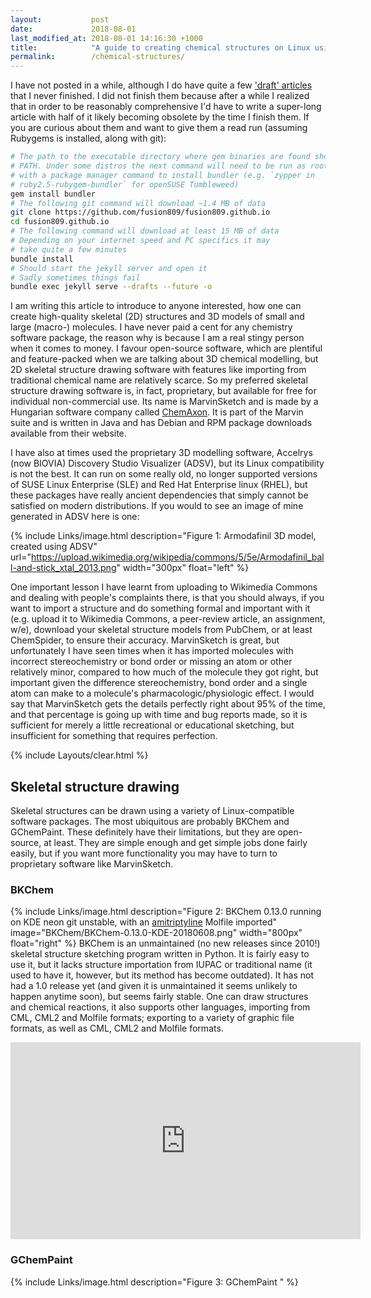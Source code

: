 ```yaml
---
layout:           post
date:             2018-08-01
last_modified_at: 2018-08-01 14:16:30 +1000
title:            "A guide to creating chemical structures on Linux using entirely free (of financial charge) sofware"
permalink:        /chemical-structures/
---
```


I have not posted in a while, although I do have quite a few ['draft' articles](https://github.com/fusion809/fusion809.github.io/tree/master/_drafts) that I never finished. I did not finish them because after a while I realized that in order to be reasonably comprehensive I'd have to write a super-long article with half of it likely becoming obsolete by the time I finish them. If you are curious about them and want to give them a read run (assuming Rubygems is installed, along with git):

```bash
# The path to the executable directory where gem binaries are found should be in
# PATH. Under some distros the next command will need to be run as root or substituted
# with a package manager command to install bundler (e.g. `zypper in
# ruby2.5-rubygem-bundler` for openSUSE Tumbleweed)
gem install bundler
# The following git command will download ~1.4 MB of data
git clone https://github.com/fusion809/fusion809.github.io
cd fusion809.github.io
# The following command will download at least 15 MB of data
# Depending on your internet speed and PC specifics it may
# take quite a few minutes
bundle install
# Should start the jekyll server and open it
# Sadly sometimes things fail
bundle exec jekyll serve --drafts --future -o
```

I am writing this article to introduce to anyone interested, how one can create high-quality skeletal (2D) structures and 3D models of small and large (macro-) molecules. I have never paid a cent for any chemistry software package, the reason why is because I am a real stingy person when it comes to money. I favour open-source software, which are plentiful and feature-packed when we are talking about 3D chemical modelling, but 2D skeletal structure drawing software with features like importing from traditional chemical name are relatively scarce. So my preferred skeletal structure drawing software is, in fact, proprietary, but available for free for individual non-commercial use. Its name is MarvinSketch and is made by a Hungarian software company called [ChemAxon](https://en.wikipedia.org/wiki/ChemAxon). It is part of the Marvin suite and is written in Java and has Debian and RPM package downloads available from their website.

I have also at times used the proprietary 3D modelling software, Accelrys (now BIOVIA) Discovery Studio Visualizer (ADSV), but its Linux compatibility is not the best. It can run on some really old, no longer supported versions of SUSE Linux Enterprise (SLE) and Red Hat Enterprise linux (RHEL), but these packages have really ancient dependencies that simply cannot be satisfied on modern distributions. If you would to see an image of mine generated in ADSV here is one:

{% include Links/image.html description="Figure 1: Armodafinil 3D model, created using ADSV" url="https://upload.wikimedia.org/wikipedia/commons/5/5e/Armodafinil_ball-and-stick_xtal_2013.png" width="300px" float="left" %}

One important lesson I have learnt from uploading to Wikimedia Commons and dealing with people's complaints there, is that you should always, if you want to import a structure and do something formal and important with it (e.g. upload it to Wikimedia Commons, a peer-review article, an assignment, w/e), download your skeletal structure models from PubChem, or at least ChemSpider, to ensure their accuracy. MarvinSketch is great, but unfortunately I have seen times when it has imported molecules with incorrect stereochemistry or bond order or missing an atom or other relatively minor, compared to how much of the molecule they got right, but important given the difference stereochemistry, bond order and a single atom can make to a molecule's pharmacologic/physiologic effect. I would say that MarvinSketch gets the details perfectly right about 95% of the time, and that percentage is going up with time and bug reports made, so it is sufficient for merely a little recreational or educational sketching, but insufficient for something that requires perfection.

{% include Layouts/clear.html %}

## Skeletal structure drawing
Skeletal structures can be drawn using a variety of Linux-compatible software packages. The most ubiquitous are probably BKChem and GChemPaint. These definitely have their limitations, but they are open-source, at least. They are simple enough and get simple jobs done fairly easily, but if you want more functionality you may have to turn to proprietary software like MarvinSketch. 

### BKChem
{% include Links/image.html description="Figure 2: BKChem 0.13.0 running on KDE neon git unstable, with an <a href='https://en.wikipedia.org/wiki/Amitriptyline' link='_blank'>amitriptyline</a> Molfile imported" image="BKChem/BKChem-0.13.0-KDE-20180608.png" width="800px" float="right" %}
BKChem is an unmaintained (no new releases since 2010!) skeletal structure sketching program written in Python. It is fairly easy to use it, but it lacks structure importation from IUPAC or traditional name (it used to have it, however, but its method has become outdated). It has not had a 1.0 release yet (and given it is unmaintained it seems unlikely to happen anytime soon), but seems fairly stable. One can draw structures and chemical reactions, it also supports other languages, importing from CML, CML2 and Molfile formats; exporting to a variety of graphic file formats, as well as CML, CML2 and Molfile formats. 

<iframe width="560" height="315" src="https://www.youtube.com/embed/IaPWx5vs5VA" frameborder="0" allow="autoplay; encrypted-media" allowfullscreen></iframe>

### GChemPaint
{% include Links/image.html description="Figure 3: GChemPaint " %}
